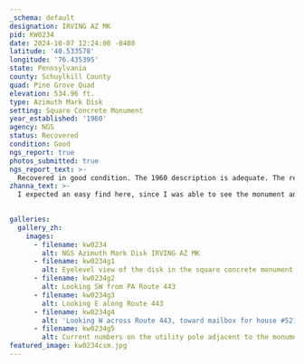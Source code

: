 ```yaml
---
_schema: default
designation: IRVING AZ MK
pid: KW0234
date: 2024-10-07 12:24:00 -0400
latitude: '40.533578'
longitude: '76.435395'
state: Pennsylvania
county: Schuylkill County
quad: Pine Grove Quad
elevation: 534.96 ft.
type: Azimuth Mark Disk
setting: Square Concrete Monument
year_established: '1960'
agency: NGS
status: Recovered
condition: Good
ngs_report: true
photos_submitted: true
ngs_report_text: >-
  Recovered in good condition. The 1960 description is adequate. The residence mentioned in the description is #521 Suedberg Road. The utility pole still displays the number 36116, in addition to 36525, S43985, and D 107A.
zhanna_text: >-
  I expected an easy find here, since I was able to see the monument and even the disk on top on Google Street View. I figured I would head to Swatara State Park first and recover this mark later in the day, but I did take a look as I drove by, and I saw it. At least that was going to be one mark in the bag! It gave me some hope throughout the rest of the morning, as most of my attempts came up empty.

  
galleries:
  gallery_zh:
    images:
      - filename: kw0234
        alt: NGS Azimuth Mark Disk IRVING AZ MK
      - filename: kw0234g1
        alt: Eyelevel view of the disk in the square concrete monument
      - filename: kw0234g2
        alt: Looking SW from PA Route 443       
      - filename: kw0234g3
        alt: Looking E along Route 443
      - filename: kw0234g4
        alt: 'Looking W across Route 443, toward mailbox for house #521'
      - filename: kw0234g5
        alt: Current numbers on the utility pole adjacent to the monument
featured_image: kw0234csm.jpg
---
```

